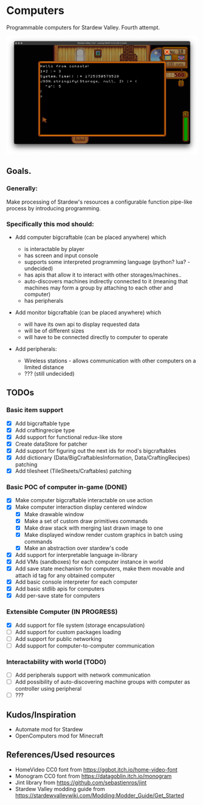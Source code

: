 # Computers

Programmable computers for Stardew Valley. Fourth attempt.

![title](https://github.com/nk2IsHere/computersng/blob/main/Docs/Readme/Title.png?raw=true)

## Goals.

### Generally:

Make processing of Stardew's resources a configurable function pipe-like process by introducing programming.

### Specifically this mod should:

- Add computer bigcraftable (can be placed anywhere) which
    - is interactable by player
    - has screen and input console
    - supports some interpreted programming language (python? lua? - undecided)
    - has apis that allow it to interact with other storages/machines..
    - auto-discovers machines indirectly connected to it (meaning that machines may form a group by attaching to each other and computer)
    - has peripherals


- Add monitor bigcraftable (can be placed anywhere) which
    - will have its own api to display requested data
    - will be of different sizes
    - will have to be connected directly to computer to operate


- Add peripherals:
    - Wireless stations - allows communication with other computers on a limited distance
    - ??? (still undecided)

## TODOs

### Basic item support

- [x] Add bigcraftable type
- [x] Add craftingrecipe type
- [x] Add support for functional redux-like store
- [x] Create dataStore for patcher
- [x] Add support for figuring out the next ids for mod's bigcraftables
- [x] Add dictionary (Data/BigCraftablesInformation, Data/CraftingRecipes) patching
- [x] Add tilesheet (TileSheets/Craftables) patching

### Basic POC of computer in-game (DONE)

- [x] Make computer bigcraftable interactable on use action
- [x] Make computer interaction display centered window
    - [x] Make drawable window
    - [x] Make a set of custom draw primitives commands
    - [x] Make draw stack with merging last drawn image to one
    - [x] Make displayed window render custom graphics in batch using commands
    - [x] Make an abstraction over stardew's code
- [x] Add support for interpretable language in-library
- [x] Add VMs (sandboxes) for each computer instance in world
- [x] Add save state mechanism for computers, make them movable and attach id tag for any obtained computer
- [x] Add basic console interpreter for each computer
- [x] Add basic stdlib apis for computers
- [x] Add per-save state for computers

### Extensible Computer (IN PROGRESS)

- [x] Add support for file system (storage encapsulation)
- [ ] Add support for custom packages loading
- [ ] Add support for public networking
- [ ] Add support for computer-to-computer communication

### Interactability with world (TODO)

- [ ] Add peripherals support with network communication
- [ ] Add possibility of auto-discovering machine groups with computer as controller using peripheral
- [ ] ???

## Kudos/Inspiration

- Automate mod for Stardew
- OpenComputers mod for Minecraft

## References/Used resources

- HomeVideo CC0 font from https://ggbot.itch.io/home-video-font
- Monogram CC0 font from https://datagoblin.itch.io/monogram
- Jint library from https://github.com/sebastienros/jint
- Stardew Valley modding guide from https://stardewvalleywiki.com/Modding:Modder_Guide/Get_Started
